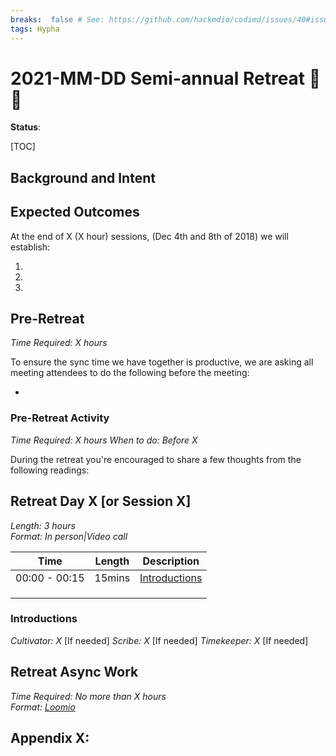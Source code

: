 ```yaml
---
breaks:  false # See: https://github.com/hackmdio/codimd/issues/40#issuecomment-172927690
tags: Hypha
---
```

# 2021-MM-DD Semi-annual Retreat 🌴🍹

**Status**:  

[TOC]

## Background and Intent



## Expected Outcomes

At the end of X (X hour) sessions, (Dec 4th and 8th of 2018) we will establish:

1. 
2. 
3. 

## Pre-Retreat 

_Time Required: X hours_

To ensure the sync time we have together is productive, we are asking all meeting attendees to do the following before the meeting:

- 

### Pre-Retreat Activity

_Time Required: X hours_ 
_When to do: Before X_

During the retreat you're encouraged to share a few thoughts from the following readings:


## Retreat Day X [or Session X]  

_Length: 3 hours_  
_Format: In person|Video call_

| Time          | Length | Description                                         |
|---------------|--------|-----------------------------------------------------|
| 00:00 - 00:15 | 15mins | [Introductions](#introductions)                     |
|   |   |   |
|   |   |   |
|   |   |   |


### Introductions

_Cultivator: X_ [If needed]
_Scribe: X_ [If needed]
_Timekeeper: X_ [If needed]



### 


### 


## Retreat Async Work

_Time Required: No more than X hours_  
_Format: [Loomio](https://loomio.hypha.coop)_



## Appendix X: 
